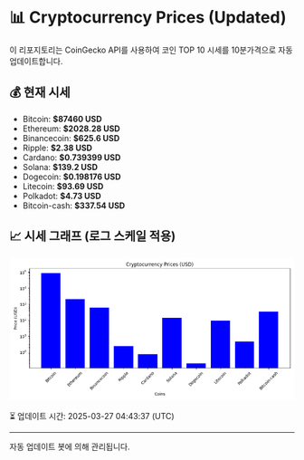 
# 📊 Cryptocurrency Prices (Updated)

이 리포지토리는 CoinGecko API를 사용하여 코인 TOP 10 시세를 10분가격으로 자동 업데이트합니다.

## 💰 현재 시세
- Bitcoin: **$87460 USD**
- Ethereum: **$2028.28 USD**
- Binancecoin: **$625.6 USD**
- Ripple: **$2.38 USD**
- Cardano: **$0.739399 USD**
- Solana: **$139.2 USD**
- Dogecoin: **$0.198176 USD**
- Litecoin: **$93.69 USD**
- Polkadot: **$4.73 USD**
- Bitcoin-cash: **$337.54 USD**

## 📈 시세 그래프 (로그 스케일 적용)
![Crypto Prices](crypto_prices.png)

⏳ 업데이트 시간: 2025-03-27 04:43:37 (UTC)

---
자동 업데이트 봇에 의해 관리됩니다.
